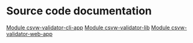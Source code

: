 # Source code documentation

[Module csvw-validator-cli-app](https://malyvoj3.github.io/csvw-validator/csvw-validator-cli-app/index.html)
[Module csvw-validator-lib](https://malyvoj3.github.io/csvw-validator/csvw-validator-lib/index.html)
[Module csvw-validator-web-app](https://malyvoj3.github.io/csvw-validator/csvw-validator-web-app/index.html)
